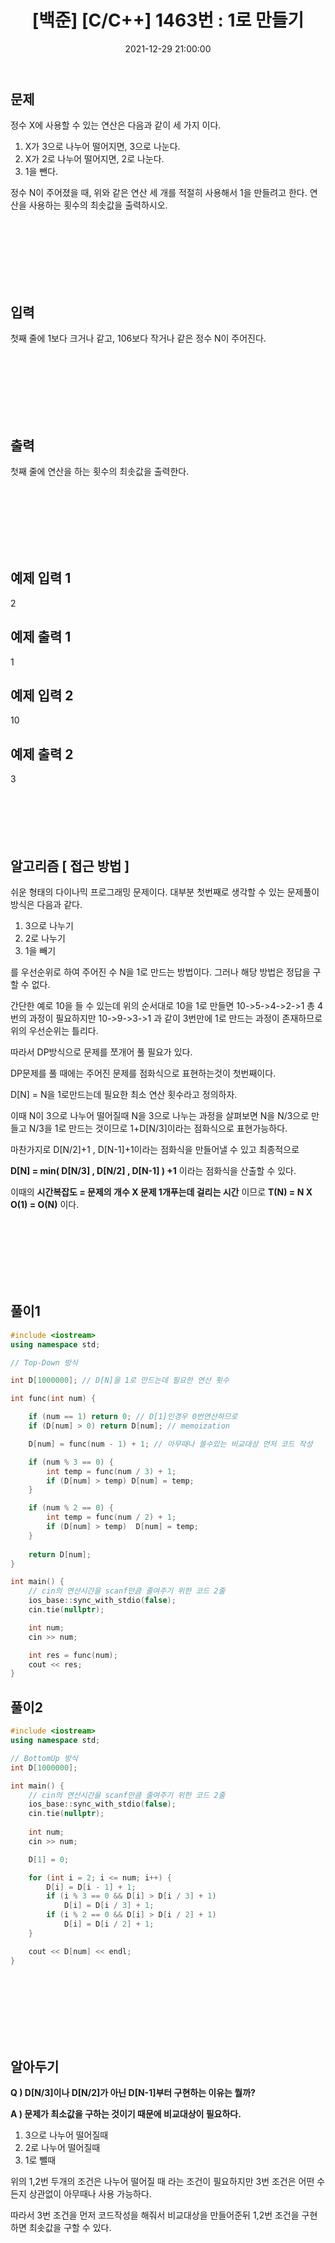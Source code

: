 ﻿---
title: "[백준] [C/C++] 1463번 : 1로 만들기 "
date: 2021-12-29 21:00:00
categories:
- 백준
tags:
- 백준
- 알고리즘
- 다이나믹 프로그래밍
---

## 문제

정수 X에 사용할 수 있는 연산은 다음과 같이 세 가지 이다.

1.  X가 3으로 나누어 떨어지면, 3으로 나눈다.
2.  X가 2로 나누어 떨어지면, 2로 나눈다.
3.  1을 뺀다.

정수 N이 주어졌을 때, 위와 같은 연산 세 개를 적절히 사용해서 1을 만들려고 한다. 연산을 사용하는 횟수의 최솟값을 출력하시오.

<br><br><br><br><br><br>

  

## 입력

첫째 줄에 1보다 크거나 같고, 106보다 작거나 같은 정수 N이 주어진다.

<br><br><br><br><br><br>

  

## 출력
첫째 줄에 연산을 하는 횟수의 최솟값을 출력한다.

<br><br><br><br><br><br>

  

## 예제 입력 1
2

## 예제 출력 1
1

## 예제 입력 2
10

## 예제 출력 2
3
<br><br><br><br><br><br>

## 알고리즘 [ 접근 방법 ]

쉬운 형태의 다이나믹 프로그래밍 문제이다. 대부분 첫번째로 생각할 수 있는 문제풀이 방식은 다음과 같다.
1. 3으로 나누기
2. 2로 나누기
3. 1을 빼기

를 우선순위로 하여 주어진 수 N을 1로 만드는 방법이다. 그러나 해당 방법은 정답을 구할 수 없다.

간단한 예로 10을 들 수 있는데 위의 순서대로 10을 1로 만들면
10->5->4->2->1 총 4번의 과정이 필요하지만
10->9->3->1 과 같이 3번만에 1로 만드는 과정이 존재하므로 위의 우선순위는 틀리다.

따라서 DP방식으로 문제를 쪼개어 풀 필요가 있다.

DP문제를 풀 때에는 주어진 문제를 점화식으로 표현하는것이 첫번째이다.

D[N] = N을 1로만드는데 필요한 최소 연산 횟수라고 정의하자.

이때 N이 3으로 나누어 떨어질때 N을 3으로 나누는 과정을 살펴보면
N을 N/3으로 만들고 N/3을 1로 만드는 것이므로 1+D[N/3]이라는 점화식으로
표현가능하다.

마찬가지로 D[N/2]+1 , D[N-1]+1이라는 점화식을 만들어낼 수 있고 최종적으로

**D[N] = min( D[N/3] , D[N/2] , D[N-1] ) +1** 이라는 점화식을 산출할 수 있다. 

이때의 **시간복잡도 = 문제의 개수 X 문제 1개푸는데 걸리는 시간** 이므로
**T(N) = N X O(1) = O(N)** 이다.

<br><br><br><br><br><br>

## 풀이1

```c++
#include <iostream>
using namespace std;

// Top-Down 방식

int D[1000000]; // D[N]을 1로 만드는데 필요한 연산 횟수

int func(int num) {

	if (num == 1) return 0; // D[1]인경우 0번연산하므로 
	if (D[num] > 0) return D[num]; // memoization

	D[num] = func(num - 1) + 1; // 아무때나 쓸수있는 비교대상 먼저 코드 작성

	if (num % 3 == 0) {
		int temp = func(num / 3) + 1;
		if (D[num] > temp) D[num] = temp;
	}

	if (num % 2 == 0) {
		int temp = func(num / 2) + 1;
		if (D[num] > temp)  D[num] = temp;
	}
	
	return D[num];
}

int main() {
	// cin의 연산시간을 scanf만큼 줄여주기 위한 코드 2줄
	ios_base::sync_with_stdio(false);
	cin.tie(nullptr);

	int num;
	cin >> num;

	int res = func(num);
	cout << res;
}
```

## 풀이2
```c++
#include <iostream>
using namespace std;

// BottomUp 방식
int D[1000000];

int main() {
	// cin의 연산시간을 scanf만큼 줄여주기 위한 코드 2줄
	ios_base::sync_with_stdio(false);
	cin.tie(nullptr);
	
	int num;
	cin >> num;

	D[1] = 0;

	for (int i = 2; i <= num; i++) {
		D[i] = D[i - 1] + 1;
		if (i % 3 == 0 && D[i] > D[i / 3] + 1)
			D[i] = D[i / 3] + 1;
		if (i % 2 == 0 && D[i] > D[i / 2] + 1)
			D[i] = D[i / 2] + 1;
	}

	cout << D[num] << endl;
}
```
<br><br><br><br><br><br>

## 알아두기
**Q ) D[N/3]이나 D[N/2]가 아닌 D[N-1]부터 구현하는 이유는 뭘까?**

**A ) 문제가 최소값을 구하는 것이기 때문에 비교대상이 필요하다.**
1. 3으로 나누어 떨어질때
2. 2로 나누어 떨어질때
3. 1로 뺄때

위의 1,2번 두개의 조건은 나누어 떨어질 때 라는 조건이 필요하지만
3번 조건은 어떤 수든지 상관없이 아무때나 사용 가능하다.

따라서 3번 조건을 먼저 코드작성을 해줘서 비교대상을 만들어준뒤
1,2번 조건을 구현하면 최솟값을 구할 수 있다.
	

